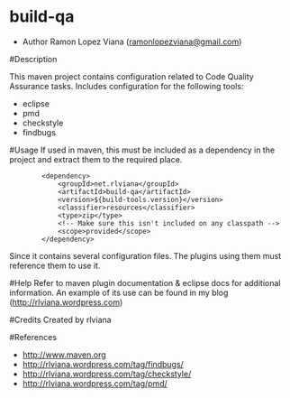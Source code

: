 build-qa
==================
* Author Ramon Lopez Viana (ramonlopezviana@gmail.com)

#Description
<!-- Comments -->
This maven project contains configuration related to Code Quality Assurance tasks. Includes configuration for the following tools:
- eclipse
- pmd
- checkstyle
- findbugs 

#Usage
If used in maven, this must be included as a dependency in the project and extract them to the required place.
```
		<dependency>
			<groupId>net.rlviana</groupId>
			<artifactId>build-qa</artifactId>
			<version>${build-tools.version}</version>
			<classifier>resources</classifier>
			<type>zip</type>
			<!-- Make sure this isn't included on any classpath -->
			<scope>provided</scope>
		</dependency>
``` 
Since it contains several configuration files. The plugins using them must reference them to use it.
 
#Help
Refer to maven plugin documentation & eclipse docs for additional information.
An example of its use can be found in my blog (http://rlviana.wordpress.com)

#Credits
Created by rlviana

#References
- http://www.maven.org
- http://rlviana.wordpress.com/tag/findbugs/
- http://rlviana.wordpress.com/tag/checkstyle/
- http://rlviana.wordpress.com/tag/pmd/
